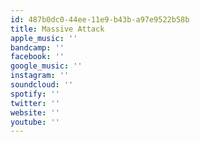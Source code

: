 ```yaml
---
id: 487b0dc0-44ee-11e9-b43b-a97e9522b58b
title: Massive Attack
apple_music: ''
bandcamp: ''
facebook: ''
google_music: ''
instagram: ''
soundcloud: ''
spotify: ''
twitter: ''
website: ''
youtube: ''
---
```


